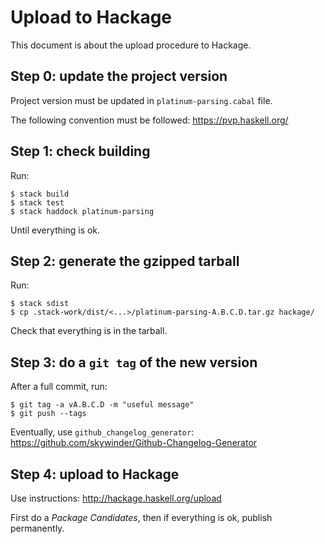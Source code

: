 # Upload to Hackage
This document is about the upload procedure to Hackage.

## Step 0: update the project version
Project version must be updated in `platinum-parsing.cabal` file.

The following convention must be followed: https://pvp.haskell.org/

## Step 1: check building
Run:

  ```console
  $ stack build
  $ stack test
  $ stack haddock platinum-parsing
  ```

Until everything is ok.

## Step 2: generate the gzipped tarball
Run:

  ```console
  $ stack sdist
  $ cp .stack-work/dist/<...>/platinum-parsing-A.B.C.D.tar.gz hackage/
  ```

Check that everything is in the tarball.

## Step 3: do a `git tag` of the new version
After a full commit, run:

  ```console
  $ git tag -a vA.B.C.D -m "useful message"
  $ git push --tags
  ```

Eventually, use `github_changelog_generator`: https://github.com/skywinder/Github-Changelog-Generator

## Step 4: upload to Hackage
Use instructions: http://hackage.haskell.org/upload

First do a _Package Candidates_, then if everything is ok, publish permanently.
